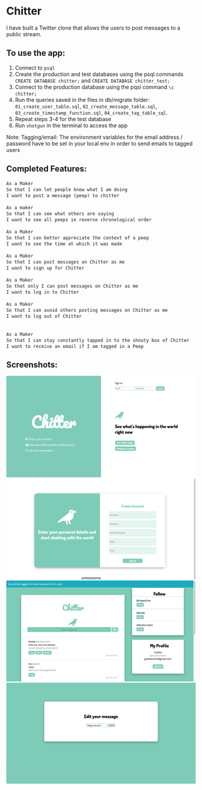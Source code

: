 # Chitter

I have built a Twitter clone that allows the users to post messages to a public stream.

To use the app:
-------
1. Connect to ``psql``
2. Create the production and test databases using the psql commands ``CREATE DATABASE chitter;`` and ``CREATE DATABASE chitter_test;``
3. Connect to the production database using the pqsl command ``\c chitter;``
4. Run the queries saved in the files in db/migrate folder: ``01_create_user_table.sql``, ``02_create_message_table.sql``, ``03_create_timestamp_function.sql``, ``04_create_tag_table_sql``.
5. Repeat steps 3-4 for the test database
6. Run ```shotgun``` in the terminal to access the app

Note: Tagging/email: The environment variables for the email address / password have to be set in your local env in order to send emails to tagged users

Completed Features:
-------

```
As a Maker
So that I can let people know what I am doing  
I want to post a message (peep) to chitter

As a maker
So that I can see what others are saying  
I want to see all peeps in reverse chronological order

As a Maker
So that I can better appreciate the context of a peep
I want to see the time at which it was made

As a Maker
So that I can post messages on Chitter as me
I want to sign up for Chitter

As a Maker
So that only I can post messages on Chitter as me
I want to log in to Chitter

As a Maker
So that I can avoid others posting messages on Chitter as me
I want to log out of Chitter


As a Maker
So that I can stay constantly tapped in to the shouty box of Chitter
I want to receive an email if I am tagged in a Peep
```
Screenshots:
-------
![main](https://github.com/Aracho1/chitter-challenge/blob/master/public/screenshots/main.png)
![sign_up](https://github.com/Aracho1/chitter-challenge/blob/master/public/screenshots/sign_up.png)
![message_board](https://github.com/Aracho1/chitter-challenge/blob/master/public/screenshots/message_board_tags.png)
![edit_message](https://github.com/Aracho1/chitter-challenge/blob/master/public/screenshots/edit_message.png)
